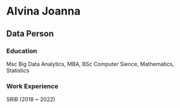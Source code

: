 # Alvina Joanna

## Data Person

### Education
Msc Big Data Analytics, MBA, BSc Computer Sience, Mathematics, Statistics

### Work Experience
SRIB (2018 ~ 2022)
